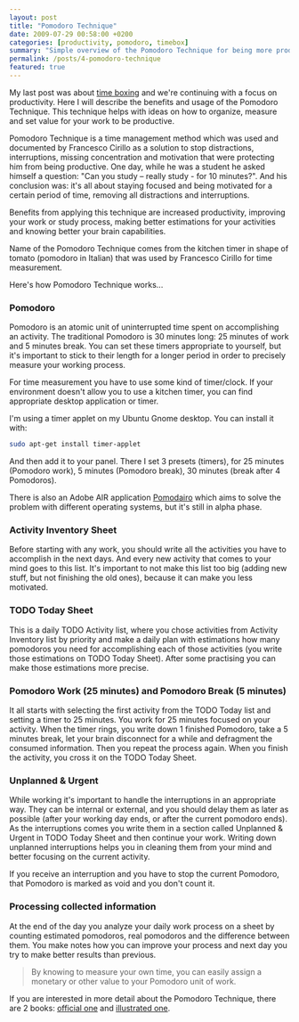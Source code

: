 ```yaml
---
layout: post
title: "Pomodoro Technique"
date: 2009-07-29 00:58:00 +0200
categories: [productivity, pomodoro, timebox]
summary: "Simple overview of the Pomodoro Technique for being more productive."
permalink: /posts/4-pomodoro-technique
featured: true
---
```


My last post was about [time boxing](/posts/3-timebox-your-time) and we're continuing with a focus on productivity. Here I will describe the benefits and usage of the Pomodoro Technique. This technique helps with ideas on how to organize, measure and set value for your work to be productive.

Pomodoro Technique is a time management method which was used and documented by Francesco Cirillo as a solution to stop distractions, interruptions, missing concentration and motivation that were protecting him from being productive. One day, while he was a student he asked himself a question: "Can you study – really study - for 10 minutes?". And his conclusion was: it's all about staying focused and being motivated for a certain period of time, removing all distractions and interruptions.

Benefits from applying this technique are increased productivity, improving your work or study process, making better estimations for your activities and knowing better your brain capabilities.

Name of the Pomodoro Technique comes from the kitchen timer in shape of tomato (pomodoro in Italian) that was used by Francesco Cirillo for time measurement.

Here's how Pomodoro Technique works...

### Pomodoro

Pomodoro is an atomic unit of uninterrupted time spent on accomplishing an activity. The traditional Pomodoro is 30 minutes long: 25 minutes of work and 5 minutes break. You can set these timers appropriate to yourself, but it's important to stick to their length for a longer period in order to precisely measure your working process.

For time measurement you have to use some kind of timer/clock. If your environment doesn't allow you to use a kitchen timer, you can find appropriate desktop application or timer.

I'm using a timer applet on my Ubuntu Gnome desktop. You can install it with:

```bash
sudo apt-get install timer-applet
```

And then add it to your panel. There I set 3 presets (timers), for 25 minutes (Pomodoro work), 5 minutes (Pomodoro break), 30 minutes (break after 4 Pomodoros).

There is also an Adobe AIR application [Pomodairo](http://code.google.com/p/pomodairo/) which aims to solve the problem with different operating systems, but it's still in alpha phase.

### Activity Inventory Sheet

Before starting with any work, you should write all the activities you have to accomplish in the next days. And every new activity that comes to your mind goes to this list. It's important to not make this list too big (adding new stuff, but not finishing the old ones), because it can make you less motivated.

### TODO Today Sheet

This is a daily TODO Activity list, where you chose activities from Activity Inventory list by priority and make a daily plan with estimations how many pomodoros you need for accomplishing each of those activities (you write those estimations on TODO Today Sheet). After some practising you can make those estimations more precise.

### Pomodoro Work (25 minutes) and Pomodoro Break (5 minutes)

It all starts with selecting the first activity from the TODO Today list and setting a timer to 25 minutes. You work for 25 minutes focused on your activity. When the timer rings, you write down 1 finished Pomodoro, take a 5 minutes break, let your brain disconnect for a while and defragment the consumed information. Then you repeat the process again. When you finish the activity, you cross it on the TODO Today Sheet.

### Unplanned & Urgent

While working it's important to handle the interruptions in an appropriate way. They can be internal or external, and you should delay them as later as possible (after your working day ends, or after the current pomodoro ends). As the interruptions comes you write them in a section called Unplanned & Urgent in TODO Today Sheet and then continue your work. Writing down unplanned interruptions helps you in cleaning them from your mind and better focusing on the current activity.

If you receive an interruption and you have to stop the current Pomodoro, that Pomodoro is marked as void and you don't count it.

### Processing collected information

At the end of the day you analyze your daily work process on a sheet by counting estimated pomodoros, real pomodoros and the difference between them. You make notes how you can improve your process and next day you try to make better results than previous.

> By knowing to measure your own time, you can easily assign a monetary or other value to your Pomodoro unit of work.

If you are interested in more detail about the Pomodoro Technique, there are 2 books: [official one](http://www.pomodorotechnique.com/ "Official Pomodoro Technique book") and [illustrated one](http://www.pomodoro-book.com/ "Illustrated Pomodoro Book").
